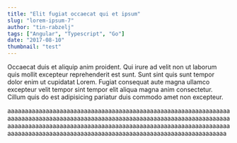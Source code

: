 ```yaml
---
title: "Elit fugiat occaecat qui et ipsum"
slug: "lorem-ipsum-7"
author: "tin-rabzelj"
tags: ["Angular", "Typescript", "Go"]
date: "2017-08-10"
thumbnail: "test"
---
```


Occaecat duis et aliquip anim proident. Qui irure ad velit non ut laborum quis mollit excepteur reprehenderit est sunt. Sunt sint quis sunt tempor dolor enim ut cupidatat Lorem. Fugiat consequat aute magna ullamco excepteur velit tempor sint tempor elit aliqua magna anim consectetur. Cillum quis do est adipisicing pariatur duis commodo amet non excepteur.

aaaaaaaaaaaaaaaaaaaaaaaaaaaaaaaaaaaaaaaaaaaaaaaaaaaaaaaaaaaaaaaaaaaaaaaaaaaaaaaaaaaaaaaaaaaaaaaaaaaaaaaaaaaaaaaaaaaaaaaaaaaaaaaaaaaaaaaaaaaaaaaaaaaaaaaaaaaaaaaaaaaaaaaaaaaaaaaaaaaaaaaaaaaaaaaaaaaaaaaaaaaaaaaaaaaaaaaaaaaaaaaaaaaaaaaaaaaaaaaaaaaaaaaaaaaaaaa
